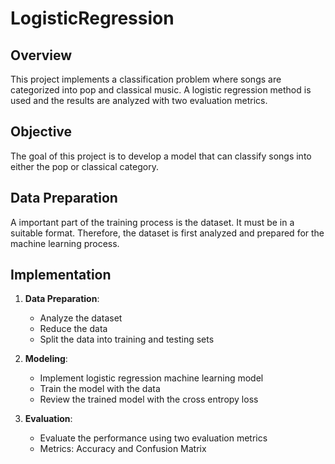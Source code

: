 # LogisticRegression

## Overview

This project implements a classification problem where songs are categorized into pop and classical music. A logistic regression method is used and the results are analyzed with two evaluation metrics.

## Objective

The goal of this project is to develop a model that can classify songs into either the pop or classical category.

## Data Preparation

A important part of the training process is the dataset. It must be in a suitable format. Therefore, the dataset is first analyzed and prepared for the machine learning process. 

## Implementation

1. **Data Preparation**:
   - Analyze the dataset
   - Reduce the data
   - Split the data into training and testing sets

2. **Modeling**:
   - Implement logistic regression machine learning model
   - Train the model with the data
   - Review the trained model with the cross entropy loss

3. **Evaluation**:
   - Evaluate the performance using two evaluation metrics
   - Metrics:  Accuracy and Confusion Matrix


